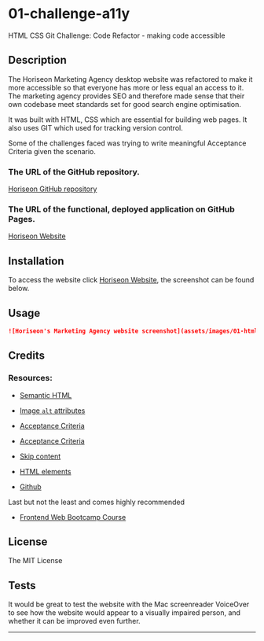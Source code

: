 # 01-challenge-a11y
HTML CSS Git Challenge: Code Refactor - making code accessible

## Description 
The Horiseon Marketing Agency desktop website was refactored to make it more accessible so that everyone has more or less equal an access to it. The marketing agency provides SEO and therefore made sense that their own codebase meet standards set for good search engine optimisation. 

It was built with HTML, CSS which are essential for building web pages. It also uses GIT which used for tracking version control.  

Some of the challenges faced was trying to write meaningful Acceptance Criteria given the scenario. 

### The URL of the GitHub repository.
[Horiseon GitHub repository](https://github.com/shirleyama/01-challenge-a11y)
### The URL of the functional, deployed application on GitHub Pages.
[Horiseon Website](https://shirleyama.github.io/01-challenge-a11y/)


## Installation

To access the website click [Horiseon Website](https://shirleyama.github.io/01-challenge-a11y/), the screenshot can be found below.


## Usage 

```md
![Horiseon's Marketing Agency website screenshot](assets/images/01-html-css-git-challenge-demo.png)
```
## Credits

### Resources:

* [Semantic HTML](https://www.w3schools.com/html/html5_semantic_elements.asp)

* [Image `alt` attributes](https://www.w3schools.com/tags/att_img_alt.asp)

* [Acceptance Criteria](https://www.altexsoft.com/blog/business/acceptance-criteria-purposes-formats-and-best-practices/)

* [Acceptance Criteria](https://rubygarage.org/blog/clear-acceptance-criteria-and-why-its-important)

* [Skip content](https://webaim.org/techniques/skipnav/#hidden)

* [HTML elements](https://developer.mozilla.org/en-US/docs/Web/HTML/Element)

* [Github](https://docs.github.com/en)

Last but not the least and comes highly recommended
* [Frontend Web Bootcamp Course ](https://courses.bootcampspot.com/)

## License
The MIT License

## Tests

It would be great to test the website with the Mac screenreader VoiceOver to see how the website would appear to a visually impaired person, and whether it can be improved even further.

---

